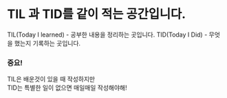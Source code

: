 # TIL 과 TID를 같이 적는 공간입니다.
TIL(Today I learned) - 공부한 내용을 정리하는 곳입니다.
TID(Today I Did) - 무엇을 했는지 기록하는 곳입니다.

### 중요!
TIL은 배운것이 있을 때 작성하지만
<br>
TID는 특별한 일이 없으면 매일매일 작성해야해!
